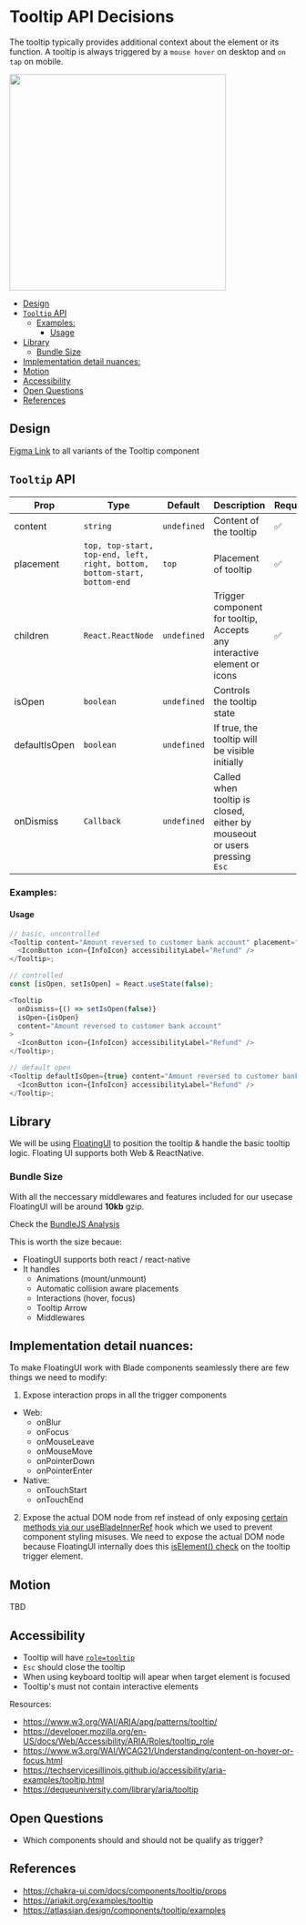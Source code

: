 # Tooltip API Decisions <!-- omit in toc -->

The tooltip typically provides additional context about the element or its function. A tooltip is always triggered by a `mouse hover` on desktop and `on tap` on mobile.

<img src="./tooltip-thumbnail.png" width="380" alt="" />

- [Design](#design)
- [`Tooltip` API](#tooltip-api)
  - [Examples:](#examples)
    - [Usage](#usage)
- [Library](#library)
  - [Bundle Size](#bundle-size)
- [Implementation detail nuances:](#implementation-detail-nuances)
- [Motion](#motion)
- [Accessibility](#accessibility)
- [Open Questions](#open-questions)
- [References](#references)

## Design

[Figma Link](https://www.figma.com/file/jubmQL9Z8V7881ayUD95ps/Blade---Payment-Light?type=design&node-id=40540-559304&t=tmTrf3xJU6oj59fM-0) to all variants of the Tooltip component

## `Tooltip` API

| Prop          | Type                                                                     | Default     | Description                                                               | Required |
| ------------- | ------------------------------------------------------------------------ | ----------- | ------------------------------------------------------------------------- | -------- |
| content       | `string`                                                                 | `undefined` | Content of the tooltip                                                    | ✅       |
| placement     | `top, top-start, top-end, left, right, bottom, bottom-start, bottom-end` | `top`       | Placement of tooltip                                                      | ✅       |
| children      | `React.ReactNode`                                                        | `undefined` | Trigger component for tooltip, Accepts any interactive element or icons   | ✅       |
| isOpen        | `boolean`                                                                | `undefined` | Controls the tooltip state                                                |          |
| defaultIsOpen | `boolean`                                                                | `undefined` | If true, the tooltip will be visible initially                            |          |
| onDismiss     | `Callback`                                                               | `undefined` | Called when tooltip is closed, either by mouseout or users pressing `Esc` |          |

### Examples:

#### Usage

```js
// basic, uncontrolled
<Tooltip content="Amount reversed to customer bank account" placement="top">
  <IconButton icon={InfoIcon} accessibilityLabel="Refund" />
</Tooltip>;

// controlled
const [isOpen, setIsOpen] = React.useState(false);

<Tooltip
  onDismiss={() => setIsOpen(false)}
  isOpen={isOpen}
  content="Amount reversed to customer bank account"
>
  <IconButton icon={InfoIcon} accessibilityLabel="Refund" />
</Tooltip>;

// default open
<Tooltip defaultIsOpen={true} content="Amount reversed to customer bank account">
  <IconButton icon={InfoIcon} accessibilityLabel="Refund" />
</Tooltip>;
```

## Library

We will be using [FloatingUI](https://floating-ui.com/) to position the tooltip & handle the basic tooltip logic. Floating UI supports both Web & ReactNative.

### Bundle Size

With all the neccessary middlewares and features included for our usecase FloatingUI will be around **10kb** gzip.

Check the [BundleJS Analysis](https://bundlejs.com/?q=%40floating-ui%2Freact&treeshake=%5B%7B%0A++arrow%2Cflip%2CFloatingArrow%2Coffset%2CuseFloating%2CuseFocus%2CuseHover%2CuseInteractions%2CuseTransitionStyles%2C%7D%5D&config=%7B%22esbuild%22%3A%7B%22external%22%3A%5B%22react%22%2C%22react-dom%22%5D%7D%7D)

This is worth the size becaue:

- FloatingUI supports both react / react-native
- It handles
  - Animations (mount/unmount)
  - Automatic collision aware placements
  - Interactions (hover, focus)
  - Tooltip Arrow
  - Middlewares

## Implementation detail nuances:

To make FloatingUI work with Blade components seamlessly there are few things we need to modify:

1. Expose interaction props in all the trigger components

- Web:
  - onBlur
  - onFocus
  - onMouseLeave
  - onMouseMove
  - onPointerDown
  - onPointerEnter
- Native:
  - onTouchStart
  - onTouchEnd

2. Expose the actual DOM node from ref instead of only exposing [certain methods via our useBladeInnerRef](https://github.com/razorpay/blade/blob/69a1bcef2f09ceaf6f910eaaca3076055fb059a2/packages/blade/src/hooks/useBladeInnerRef.web.ts#L26-L27) hook which we used to prevent component styling misuses. We need to expose the actual DOM node because FloatingUI internally does this [isElement() check](https://github.com/floating-ui/floating-ui/blob/b8990250568043b876e1c8fe42358fe337847ede/packages/react/src/hooks/useFloating.ts#L59) on the tooltip trigger element.

## Motion

TBD

## Accessibility

- Tooltip will have [`role=tooltip`](https://developer.mozilla.org/en-US/docs/Web/Accessibility/ARIA/Roles/tooltip_role)
- `Esc` should close the tooltip
- When using keyboard tooltip will apear when target element is focused
- Tooltip's must not contain interactive elements

Resources:

- https://www.w3.org/WAI/ARIA/apg/patterns/tooltip/
- https://developer.mozilla.org/en-US/docs/Web/Accessibility/ARIA/Roles/tooltip_role
- https://www.w3.org/WAI/WCAG21/Understanding/content-on-hover-or-focus.html
- https://techservicesillinois.github.io/accessibility/aria-examples/tooltip.html
- https://dequeuniversity.com/library/aria/tooltip

## Open Questions

- Which components should and should not be qualify as trigger?

## References

- https://chakra-ui.com/docs/components/tooltip/props
- https://ariakit.org/examples/tooltip
- https://atlassian.design/components/tooltip/examples

